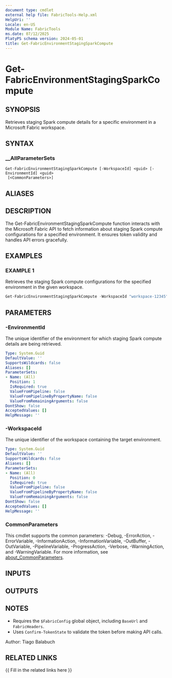 ```yaml
---
document type: cmdlet
external help file: FabricTools-Help.xml
HelpUri: ''
Locale: en-US
Module Name: FabricTools
ms.date: 07/12/2025
PlatyPS schema version: 2024-05-01
title: Get-FabricEnvironmentStagingSparkCompute
---
```


# Get-FabricEnvironmentStagingSparkCompute

## SYNOPSIS

Retrieves staging Spark compute details for a specific environment in a Microsoft Fabric workspace.

## SYNTAX

### __AllParameterSets

```
Get-FabricEnvironmentStagingSparkCompute [-WorkspaceId] <guid> [-EnvironmentId] <guid>
 [<CommonParameters>]
```

## ALIASES

## DESCRIPTION

The Get-FabricEnvironmentStagingSparkCompute function interacts with the Microsoft Fabric API to fetch information
about staging Spark compute configurations for a specified environment.
It ensures token validity and handles API errors gracefully.

## EXAMPLES

### EXAMPLE 1

Retrieves the staging Spark compute configurations for the specified environment in the given workspace.

```powershell
Get-FabricEnvironmentStagingSparkCompute -WorkspaceId "workspace-12345" -EnvironmentId "environment-67890"
```

## PARAMETERS

### -EnvironmentId

The unique identifier of the environment for which staging Spark compute details are being retrieved.

```yaml
Type: System.Guid
DefaultValue: ''
SupportsWildcards: false
Aliases: []
ParameterSets:
- Name: (All)
  Position: 1
  IsRequired: true
  ValueFromPipeline: false
  ValueFromPipelineByPropertyName: false
  ValueFromRemainingArguments: false
DontShow: false
AcceptedValues: []
HelpMessage: ''
```

### -WorkspaceId

The unique identifier of the workspace containing the target environment.

```yaml
Type: System.Guid
DefaultValue: ''
SupportsWildcards: false
Aliases: []
ParameterSets:
- Name: (All)
  Position: 0
  IsRequired: true
  ValueFromPipeline: false
  ValueFromPipelineByPropertyName: false
  ValueFromRemainingArguments: false
DontShow: false
AcceptedValues: []
HelpMessage: ''
```

### CommonParameters

This cmdlet supports the common parameters: -Debug, -ErrorAction, -ErrorVariable,
-InformationAction, -InformationVariable, -OutBuffer, -OutVariable, -PipelineVariable,
-ProgressAction, -Verbose, -WarningAction, and -WarningVariable. For more information, see
[about_CommonParameters](https://go.microsoft.com/fwlink/?LinkID=113216).

## INPUTS

## OUTPUTS

## NOTES

- Requires the `$FabricConfig` global object, including `BaseUrl` and `FabricHeaders`.
- Uses `Confirm-TokenState` to validate the token before making API calls.

Author: Tiago Balabuch

## RELATED LINKS

{{ Fill in the related links here }}

